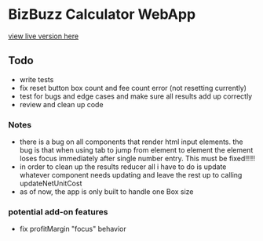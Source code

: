 # BizBuzz Calculator WebApp

[view live version here](https://bizzbuzz-calculator.netlify.app)

## Todo

- write tests
- fix reset button box count and fee count error (not resetting currently)
- test for bugs and edge cases and make sure all results add up correctly
- review and clean up code

### Notes

- there is a bug on all components that render html input elements. the bug is that when using tab to jump from element to element the element loses focus immediately after single number entry. This must be fixed!!!!!
- in order to clean up the results reducer all i have to do is update whatever component needs updating and leave the rest up to calling updateNetUnitCost
- as of now, the app is only built to handle one Box size

### potential add-on features

- fix profitMargin "focus" behavior

